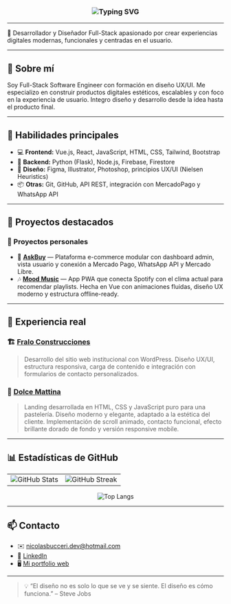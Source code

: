 <h3 align="center">
  <img src="https://readme-typing-svg.herokuapp.com?font=Fira+Code&size=22&duration=2000&pause=800&color=F7D745&center=true&vCenter=true&width=440&lines=¡Hola%2C+soy+Nicolás+Bucceri!;Full+Stack+Dev+%7C+UX%2FUI+Designer" alt="Typing SVG" />
</h3>

---

🎯 Desarrollador y Diseñador Full-Stack apasionado por crear experiencias digitales modernas, funcionales y centradas en el usuario.

---

## 💼 Sobre mí

Soy Full-Stack Software Engineer con formación en diseño UX/UI. Me especializo en construir productos digitales estéticos, escalables y con foco en la experiencia de usuario. Integro diseño y desarrollo desde la idea hasta el producto final.

---

## 🧠 Habilidades principales

- 💻 **Frontend:** Vue.js, React, JavaScript, HTML, CSS, Tailwind, Bootstrap  
- 🧰 **Backend:** Python (Flask), Node.js, Firebase, Firestore  
- 🎨 **Diseño:** Figma, Illustrator, Photoshop, principios UX/UI (Nielsen Heuristics)  
- 📦 **Otras:** Git, GitHub, API REST, integración con MercadoPago y WhatsApp API  

---

## 📌 Proyectos destacados

### 🧪 Proyectos personales

- 🛒 [**AskBuy**](https://github.com/NicolasBucceri) — Plataforma e-commerce modular con dashboard admin, vista usuario y conexión a Mercado Pago, WhatsApp API y Mercado Libre.
- 🎶 [**Mood Music**](https://github.com/NicolasBucceri) — App PWA que conecta Spotify con el clima actual para recomendar playlists. Hecha en Vue con animaciones fluidas, diseño UX moderno y estructura offline-ready.

---

## 🏢 Experiencia real

### 🏗️ [Fralo Construcciones](https://grupofraloconstrucciones.com/)
> Desarrollo del sitio web institucional con WordPress. Diseño UX/UI, estructura responsiva, carga de contenido e integración con formularios de contacto personalizados.

### 🍰 [Dolce Mattina](https://dolcemattina.netlify.app/)
> Landing desarrollada en HTML, CSS y JavaScript puro para una pastelería. Diseño moderno y elegante, adaptado a la estética del cliente. Implementación de scroll animado, contacto funcional, efecto brillante dorado de fondo y versión responsive mobile.

---

## 📊 Estadísticas de GitHub

<div align="center">

<table>
  <tr>
    <td align="center">
      <img src="https://github-readme-stats.vercel.app/api?username=NicolasBucceri&show_icons=true&theme=github_dark&hide_border=true&include_all_commits=true&count_private=true" alt="GitHub Stats" />
    </td>
    <td align="center">
      <img src="https://streak-stats.demolab.com?user=NicolasBucceri&theme=github-dark-blue&hide_border=true" alt="GitHub Streak" />
    </td>
  </tr>
</table>

<img src="https://github-readme-stats.vercel.app/api/top-langs/?username=NicolasBucceri&layout=compact&theme=github_dark&hide_border=true" alt="Top Langs" />

</div>

---

## 📫 Contacto

- ✉️ [nicolasbucceri.dev@hotmail.com](mailto:nicolasbucceri.dev@hotmail.com)
- 🔗 [LinkedIn](https://www.linkedin.com/in/nicolas-bucceri-715972244/)
- 🖥️ [Mi portfolio web](https://nicolasbucceri.netlify.app)

---

> 💡 “El diseño no es solo lo que se ve y se siente. El diseño es cómo funciona.” – Steve Jobs
